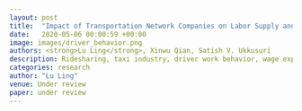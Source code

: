 ```yaml
---
layout: post
title:  "Impact of Transportation Network Companies on Labor Supply and Wages for Taxi Drivers"
date:   2020-05-06 00:00:59 +00:00
image: images/driver_behavior.png
authors: <strong>Lu Ling</strong>, Xinwu Qian, Satish V. Ukkusuri
description: Ridesharing, taxi industry, driver work behavior, wage expectation
categories: research
author: "Lu Ling"
venue: Under review
paper: under review
---
```

